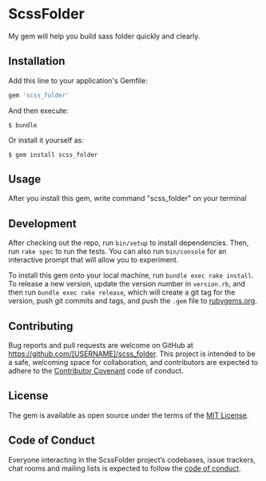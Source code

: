 # ScssFolder
My gem will help you build sass folder quickly and clearly.

## Installation

Add this line to your application's Gemfile:

```ruby
gem 'scss_folder'
```

And then execute:

    $ bundle

Or install it yourself as:

    $ gem install scss_folder

## Usage
After you install this gem, write command "scss_folder" on your terminal
## Development

After checking out the repo, run `bin/setup` to install dependencies. Then, run `rake spec` to run the tests. You can also run `bin/console` for an interactive prompt that will allow you to experiment.

To install this gem onto your local machine, run `bundle exec rake install`. To release a new version, update the version number in `version.rb`, and then run `bundle exec rake release`, which will create a git tag for the version, push git commits and tags, and push the `.gem` file to [rubygems.org](https://rubygems.org).

## Contributing

Bug reports and pull requests are welcome on GitHub at https://github.com/[USERNAME]/scss_folder. This project is intended to be a safe, welcoming space for collaboration, and contributors are expected to adhere to the [Contributor Covenant](http://contributor-covenant.org) code of conduct.

## License

The gem is available as open source under the terms of the [MIT License](http://opensource.org/licenses/MIT).

## Code of Conduct

Everyone interacting in the ScssFolder project’s codebases, issue trackers, chat rooms and mailing lists is expected to follow the [code of conduct](https://github.com/[USERNAME]/scss_folder/blob/master/CODE_OF_CONDUCT.md).

